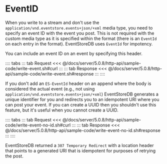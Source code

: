 # EventID

When you write to a stream and don't use the `application/vnd.eventstore.events+json/+xml` media type, you need to specify an event ID with the event you post. This is not required with the custom media type as it is specified within the format (there is an `EventId` on each entry in the format). EventStoreDB uses `EventId` for impotency.

You can include an event ID on an event by specifying this header.

:::: tabs
::: tab Request
<<< @/docs/server/5.0.8/http-api/sample-code/write-event.sh#curl
:::
::: tab Response
<<< @/docs/server/5.0.8/http-api/sample-code/write-event.sh#response
:::
::::

If you don't add an `ES-EventId` header on an append where the body is considered the actual event (e.g., not using `application/vnd.eventstore.events+json/+xml`) EventStoreDB generates a unique identifier for you and redirects you to an idempotent URI where you can post your event. If you can create a UUID then you shouldn't use this feature, but it's useful when you cannot create a UUID.

:::: tabs
::: tab Request
<<< @/docs/server/5.0.8/http-api/sample-code/write-event-no-id.sh#curl
:::
::: tab Response
<<< @/docs/server/5.0.8/http-api/sample-code/write-event-no-id.sh#response
:::
::::

EventStoreDB returned a `307 Temporary Redirect` with a location header that points to a generated URI that is idempotent for purposes of retrying the post.
